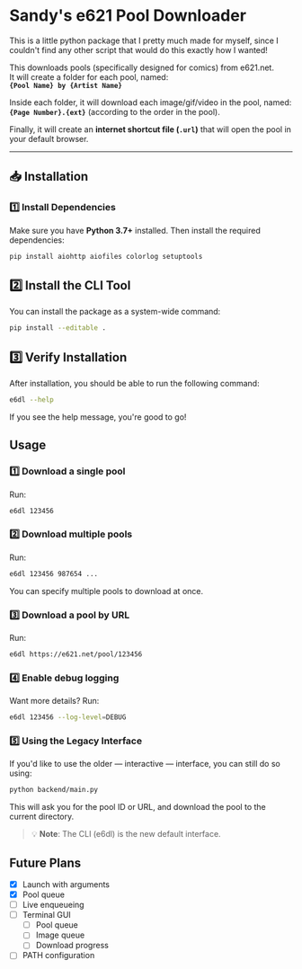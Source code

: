 # Sandy's e621 Pool Downloader
This is a little python package that I pretty much made for myself, since
I couldn't find any other script that would do this exactly how I wanted!

This downloads pools (specifically designed for comics) from e621.net.  
It will create a folder for each pool, named:  
**`{Pool Name} by {Artist Name}`**  

Inside each folder, it will download each image/gif/video in the pool, named:  
**`{Page Number}.{ext}`** (according to the order in the pool).  

Finally, it will create an **internet shortcut file (`.url`)** that will open the pool in your default browser.

---

## **📥 Installation**

### **1️⃣ Install Dependencies**
Make sure you have **Python 3.7+** installed. Then install the required dependencies:

```bash
pip install aiohttp aiofiles colorlog setuptools
```

## **2️⃣ Install the CLI Tool**
You can install the package as a system-wide command:

```bash
pip install --editable .
```

## **3️⃣ Verify Installation**
After installation, you should be able to run the following command:

```bash
e6dl --help
```

If you see the help message, you're good to go!

## Usage
### **1️⃣ Download a single pool**
Run:
```bash
e6dl 123456
```

### **2️⃣ Download multiple pools**
Run:
```bash
e6dl 123456 987654 ...
```
You can specify multiple pools to download at once.

### **3️⃣ Download a pool by URL**
Run:
```bash
e6dl https://e621.net/pool/123456
```

### **4️⃣ Enable debug logging** 
Want more details? Run:
```bash
e6dl 123456 --log-level=DEBUG
```

### **5️⃣ Using the Legacy Interface**
If you'd like to use the older — interactive — interface, you can still do so using:
```bash
python backend/main.py
```
This will ask you for the pool ID or URL, and download the pool to the current directory.
> 💡 **Note**: The CLI (e6dl) is the new default interface.

## Future Plans
- [x] Launch with arguments
- [x] Pool queue
- [ ] Live enqueueing
- [ ] Terminal GUI
    - [ ] Pool queue
    - [ ] Image queue
    - [ ] Download progress
- [ ] PATH configuration